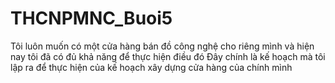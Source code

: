 # THCNPMNC_Buoi5
Tôi luôn muốn có một cửa hàng bán đồ công nghệ cho riêng mình và hiện nay tôi đã có đủ khả năng để thực hiện điều đó
Đây chính là kế hoạch mà tôi lập ra để thực hiện của kế hoạch xây dựng cửa hàng của chính mình
